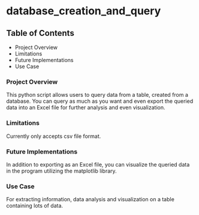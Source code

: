 # database_creation_and_query

## Table of Contents

- Project Overview 
- Limitations 
- Future Implementations 
- Use Case 

### Project Overview

This python script allows users to query data from a table, created from a database. You can query as much as you want and even export the queried data into an Excel file for further analysis and even visualization.

### Limitations

Currently only accepts csv file format. 

### Future Implementations

In addition to exporting as an Excel file, you can visualize the queried data in the program utilizing the matplotlib library.

### Use Case

For extracting information, data analysis and visualization on a table containing lots of data.
